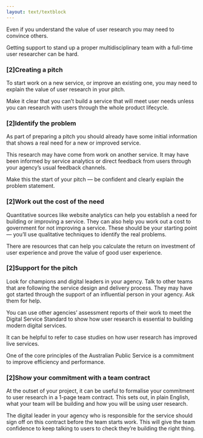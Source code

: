 ```yaml
---
layout: text/textblock
---
```


Even if you understand the value of user research you may need to convince others.

Getting support to stand up a proper multidisciplinary team with a full-time user researcher can be hard.

### [2]Creating a pitch

To start work on a new service, or improve an existing one, you may need to explain the value of user research in your pitch.

Make it clear that you can’t build a service that will meet user needs unless you can research with users through the whole product lifecycle.

### [2]Identify the problem

As part of preparing a pitch you should already have some initial information that shows a real need for a new or improved service.

This research may have come from work on another service. It may have been informed by service analytics or direct feedback from users through your agency’s usual feedback channels. 

Make this the start of your pitch — be confident and clearly explain the problem statement.

### [2]Work out the cost of the need

Quantitative sources like website analytics can help you establish a need for building or improving a service. They can also help you work out a cost to government for not improving a service. These should be your starting point — you’ll use qualitative techniques to identify the real problems.

There are resources that can help you calculate the return on investment of user experience and prove the value of good user experience.

### [2]Support for the pitch

Look for champions and digital leaders in your agency. Talk to other teams that are following the service design and delivery process. They may have got started through the support of an influential person in your agency. Ask them for help.

You can use other agencies’ assessment reports of their work to meet the Digital Service Standard to show how user research is essential to building modern digital services.

It can be helpful to refer to case studies on how user research has improved live services. 

One of the core principles of the Australian Public Service is a commitment to improve efficiency and performance.

### [2]Show your commitment with a team contract

At the outset of your project, it can be useful to formalise your commitment to user research in a  1-page team contract. This sets out, in plain English, what your team will be building and how you will be using user research.

The digital leader in your agency who is responsible for the service should sign off on this contract before the team starts work. This will give the team confidence to keep talking to users to check they’re building the right thing.


